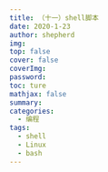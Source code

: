 ```yaml
---
title: （十一）shell脚本
date: 2020-1-23
author: shepherd
img: 
top: false
cover: false
coverImg: 
password:
toc: ture
mathjax: false
summary: 
categories: 
  - 编程
tags:
  - shell
  - Linux
  - bash
---
```


